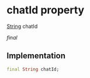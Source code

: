 


# chatId property







[String](https://api.flutter.dev/flutter/dart-core/String-class.html) chatId
  
_<span class="feature">final</span>_






## Implementation

```dart
final String chatId;
```







